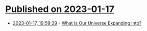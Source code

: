 # [Published on 2023-01-17](index.md)

* [2023-01-17, 19:59:39](https://news.ycombinator.com/item?id=34417936) - [What Is Our Universe Expanding Into?](https://nautil.us/what-is-our-universe-expanding-into-258168/)
